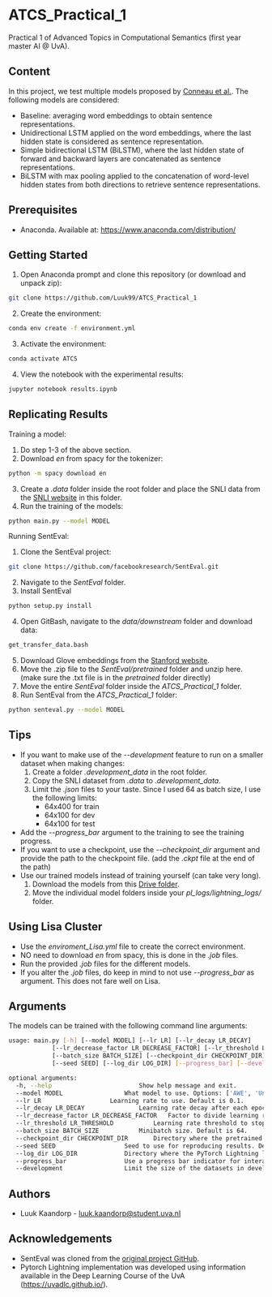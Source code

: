 # ATCS_Practical_1
Practical 1 of Advanced Topics in Computational Semantics (first year master AI @ UvA).

## Content
In this project, we test multiple models proposed by [Conneau et al.](https://arxiv.org/pdf/1705.02364.pdf). The following models are considered:
* Baseline: averaging word embeddings to obtain sentence representations.
* Unidirectional LSTM applied on the word embeddings, where the last hidden state is considered as sentence representation.
* Simple bidirectional LSTM (BiLSTM), where the last hidden state of forward and backward layers are concatenated as sentence representations.
* BiLSTM with max pooling applied to the concatenation of word-level hidden states from both directions to retrieve sentence representations.

## Prerequisites
* Anaconda. Available at: https://www.anaconda.com/distribution/

## Getting Started
1. Open Anaconda prompt and clone this repository (or download and unpack zip):
```bash
git clone https://github.com/Luuk99/ATCS_Practical_1
```
2. Create the environment:
```bash
conda env create -f environment.yml
```
3. Activate the environment:
```bash
conda activate ATCS
```
4. View the notebook with the experimental results:
```bash
jupyter notebook results.ipynb
```

## Replicating Results
Training a model:
1. Do step 1-3 of the above section.
2. Download *en* from spacy for the tokenizer:
```bash
python -m spacy download en
```
3. Create a *.data* folder inside the root folder and place the SNLI data from the [SNLI website](https://nlp.stanford.edu/projects/snli/) in this folder.
4. Run the training of the models:
```bash
python main.py --model MODEL 
```

Running SentEval:
1. Clone the SentEval project:
```bash
git clone https://github.com/facebookresearch/SentEval.git
```
2. Navigate to the *SentEval* folder.
3. Install SentEval
```bash
python setup.py install
```
4. Open GitBash, navigate to the *data/downstream* folder and download data:
```bash
get_transfer_data.bash
```
5. Download Glove embeddings from the [Stanford website](http://nlp.stanford.edu/data/glove.840B.300d.zip).
6. Move the .zip file to the *SentEval/pretrained* folder and unzip here. (make sure the .txt file is in the *pretrained* folder directly)
7. Move the entire *SentEval* folder inside the *ATCS_Practical_1* folder.
8. Run SentEval from the *ATCS_Practical_1* folder:
```bash
python senteval.py --model MODEL
```

## Tips
* If you want to make use of the *--development* feature to run on a smaller dataset when making changes:
	1. Create a folder *.development_data* in the root folder.
	2. Copy the SNLI dataset from *.data* to *.development_data*.
	3. Limit the *.json* files to your taste. Since I used 64 as batch size, I use the following limits:
		* 64x400 for train
		* 64x100 for dev
		* 64x100 for test
* Add the *--progress_bar* argument to the training to see the training progress.
* If you want to use a checkpoint, use the *--checkpoint_dir* argument and provide the path to the checkpoint file. (add the *.ckpt* file at the end of the path)
* Use our trained models instead of training yourself (can take very long).
	1. Download the models from this [Drive folder](https://drive.google.com/drive/folders/1x2S5c_8n_zvXk1rXJ004_JhXAY3ldLmk?usp=sharing).
	2. Move the individual model folders inside your *pl_logs/lightning_logs/* folder.

## Using Lisa Cluster
* Use the *enviroment_Lisa.yml* file to create the correct environment.
* NO need to download *en* from spacy, this is done in the *.job* files.
* Run the provided *.job* files for the different models.
* If you alter the *.job* files, do keep in mind to not use *--progress_bar* as argument. This does not fare well on Lisa.

## Arguments
The models can be trained with the following command line arguments:
```bash
usage: main.py [-h] [--model MODEL] [--lr LR] [--lr_decay LR_DECAY]
		    [--lr_decrease_factor LR_DECREASE_FACTOR] [--lr_threshold LR_THRESHOLD] 
		    [--batch_size BATCH_SIZE] [--checkpoint_dir CHECKPOINT_DIR]
		    [--seed SEED] [--log_dir LOG_DIR] [--progress_bar] [--development]

optional arguments:
  -h, --help            			Show help message and exit.
  --model MODEL					What model to use. Options: ['AWE', 'UniLSTM', 'BiLSTM', 'BiLSTMMax']. Default is 'AWE'.
  --lr LR					Learning rate to use. Default is 0.1.
  --lr_decay LR_DECAY				Learning rate decay after each epoch. Default is 0.99.
  --lr_decrease_factor LR_DECREASE_FACTOR	Factor to divide learning rate by when dev accuracy decreases. Default is 5.
  --lr_threshold LR_THRESHOLD			Learning rate threshold to stop at. Default is 10e-5.
  --batch_size BATCH_SIZE			Minibatch size. Default is 64.
  --checkpoint_dir CHECKPOINT_DIR		Directory where the pretrained model checkpoint is located. Default is None (no checkpoint used).
  --seed SEED					Seed to use for reproducing results. Default is 1234.
  --log_dir LOG_DIR				Directory where the PyTorch Lightning logs should be created. Default is 'pl_logs'.
  --progress_bar				Use a progress bar indicator for interactive experimentation. Not to be used in conjuction with SLURM jobs.
  --development					Limit the size of the datasets in development.
```

## Authors
* Luuk Kaandorp - luuk.kaandorp@student.uva.nl

## Acknowledgements
* SentEval was cloned from the [original project GitHub](https://github.com/facebookresearch/SentEval).
* Pytorch Lightning implementation was developed using information available in the Deep Learning Course of the UvA (https://uvadlc.github.io/).
